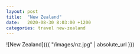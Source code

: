 ```yaml
---
layout: post
title:  "New Zealand"
date:   2020-08-30 8:03:00 +1200
categories: travel new-zealand
---
```


![New Zealand]({{ "/images/nz.jpg" | absolute_url }})
